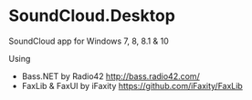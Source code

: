 # SoundCloud.Desktop
SoundCloud app for Windows 7, 8, 8.1 &amp; 10

Using
* Bass.NET by Radio42 http://bass.radio42.com/
* FaxLib & FaxUI by iFaxity https://github.com/iFaxity/FaxLib
